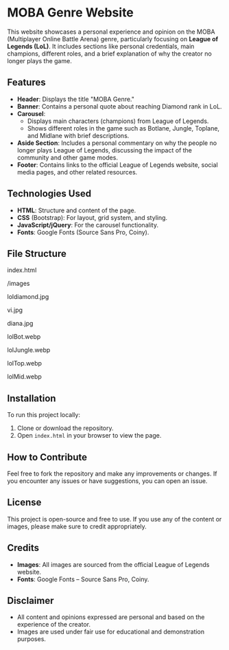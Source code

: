 # MOBA Genre Website

This website showcases a personal experience and opinion on the MOBA (Multiplayer Online Battle Arena) genre, particularly focusing on **League of Legends (LoL)**. It includes sections like personal credentials, main champions, different roles, and a brief explanation of why the creator no longer plays the game.

## Features

- **Header**: Displays the title "MOBA Genre."
- **Banner**: Contains a personal quote about reaching Diamond rank in LoL.
- **Carousel**:
  - Displays main characters (champions) from League of Legends.
  - Shows different roles in the game such as Botlane, Jungle, Toplane, and Midlane with brief descriptions.
- **Aside Section**: Includes a personal commentary on why the people no longer plays League of Legends, discussing the impact of the community and other game modes.
- **Footer**: Contains links to the official League of Legends website, social media pages, and other related resources.

## Technologies Used

- **HTML**: Structure and content of the page.
- **CSS** (Bootstrap): For layout, grid system, and styling.
- **JavaScript/jQuery**: For the carousel functionality.
- **Fonts**: Google Fonts (Source Sans Pro, Coiny).

## File Structure
index.html

/images

  loldiamond.jpg

  vi.jpg

  diana.jpg

  lolBot.webp

  lolJungle.webp

  lolTop.webp

  lolMid.webp

## Installation

To run this project locally:

1. Clone or download the repository.
2. Open `index.html` in your browser to view the page.

## How to Contribute

Feel free to fork the repository and make any improvements or changes. If you encounter any issues or have suggestions, you can open an issue.

## License

This project is open-source and free to use. If you use any of the content or images, please make sure to credit appropriately.

## Credits

- **Images**: All images are sourced from the official League of Legends website.
- **Fonts**: Google Fonts – Source Sans Pro, Coiny.

## Disclaimer

- All content and opinions expressed are personal and based on the experience of the creator.
- Images are used under fair use for educational and demonstration purposes.
